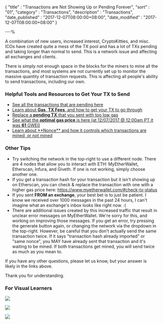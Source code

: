 {
"title"       : "Transactions are Not Showing Up or Pending Forever",
"sort"        : "01",
"category"    : "Transactions",
"description" : "Transactions",
"date_published" : "2017-12-07T08:00:00+08:00",
"date_modified"  : "2017-12-07T08:00:00+08:00"
}

---%

<p id="tansuopf_p1">
  A combination of new users, increased interest, CryptoKitties, and misc. ICOs have created quite a mess of the TX pool and has a lot of TXs pending and taking longer than normal to send. This is a network issue and affecting all exchanges and clients.
</p>
<p id="tansuopf_p2">
  There is simply not enough space in the blocks for the miners to mine all the transactions, and most systems are not currently set up to monitor the massive quantity of transaction requests. This is affecting all people's ability to send transactions, including our own.
</p>

### Helpful Tools and Resources to Get Your TX to Send
<ul>
  <li id="tansuopf_helpful_tools_l1">
    <a href="https://etherscan.io/txsPending" target=""_blank>
      See all the transactions that are pending here
    </a>
  </li>
  <li id="tansuopf_helpful_tools_l2">
    <a href="https://kb.myetherwallet.com/gas/what-is-gas-ethereum.html" target=""_blank>
      Learn about <b>Gas</b>, <b>TX Fees</b>, and how to get your TX to go through
    </a>
  </li>
  <li id="tansuopf_helpful_tools_l3">
    <a href="https://kb.myetherwallet.com/transactions/check-status-of-ethereum-transaction.html" target=""_blank>
      Replace a <b>pending TX</b> that you sent with too low gas
    </a>
  </li>
  <li id="tansuopf_helpful_tools_l4">
    <a href="https://ethgasstation.info/" target=""_blank>
      See what the <b>optimal gas price</b> is here (at 12/07/2017 @ 12:00am PT it was <b>61</b> GWEI)
    </a>
  </li>
  <li id="tansuopf_helpful_tools_l5">
    <a href="https://kb.myetherwallet.com/transactions/what-is-nonce.html" target=""_blank>
      Learn about **Nonce** and how it controls which transactions are mined, or not mined
    </a>
  </li>
</ul>

### Other Tips  

<ul>
  <li id="tansuopf_other_l1">
    Try switching the network in the top-right to use a different node. There are 4 nodes that allow you to interact with ETH: MyEtherWallet, Etherscan, Infura, and Giveth. If one is not working, simply choose another one.
  </li>
  <li id="tansuopf_other_l2">
    If you get a transaction hash for your transaction but it isn't showing up on Etherscan, you can check & replace the transaction with one with a higher gas price here: <a href="https://www.myetherwallet.com/#check-tx-status" target="_blank">https://www.myetherwallet.com/#check-tx-status</a>
  </li>
  <li id="tansuopf_other_l3">
    If you sent <b>FROM an exchange</b>, your best bet is to just be patient. I know we received over 1000 messages in the past 24 hours, I can't imagine what an exchange's inbox looks like right now. :(
  </li>
  <li id="tansuopf_other_l4">
    There are additional issues created by this increased traffic that result in unclear error messages on MyEtherWallet. We're sorry for this, and working on improving those messages. If you get an error, try pressing the generate button again, or changing the network via the dropdown in the top-right. However, be careful that you don't actually send the same transaction twice. If it says "transaction hash already imported" or "same nonce", you MAY have already sent that transaction and it's waiting to be mined. If both transactions get mined, you will send twice as much as you mean to.
  </li>
</ul>
<p id="tansuopf_any_questions">
  If you have any other questions, please let us know, but your answer is likely in the links above.
</p>
<p id="tansuopf_thanks">
  Thank you for understanding.
</p>

### For Visual Learners

![](../images/transactions/txpool_01.jpg)

![](../images/transactions/txpool_02.jpg)

![](../images/tx_pool_infographic.png)
